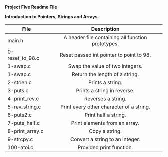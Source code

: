 **Project Five Readme File**</br>

**Introduction to Pointers, Strings and Arrays**</br>

| File               | Description                                      |
|--------------------|:------------------------------------------------:|
|main.h              | A header file containing all function prototypes.|
|0-reset_to_98.c     | Reset passed int pointer to point to 98.         |
|1-swap.c            |Swap the value of two integers.                   |
|1-swap.c            | Return the length of a string.                   |
|2-strlen.c          | Prints a string.                                 |
|3-puts.c            | Prints a string in reverse.                      |
|4-print_rev.c       | Reverses a string.                               |
|5-rev_string.c      | Print every other character of a string.         |
|6-puts2.c           | Print half a string.                             |
|7-puts_half.c       | Print elements from an array.                    |
|8-print_array.c     | Copy a string.                                   |
|9-strcpy.c          | Convert a string to an integer.                  |
|100-atoi.c          | Provided print function.                         |
